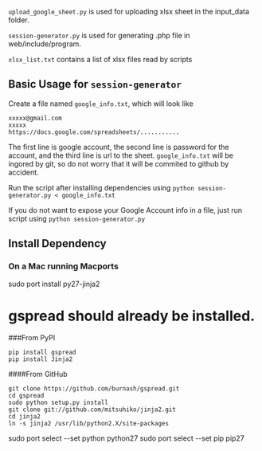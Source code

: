 `upload_google_sheet.py` is used for uploading xlsx sheet in the input_data folder.

`session-generator.py` is used for generating .php file in web/include/program.

`xlsx_list.txt` contains a list of xlsx files read by scripts

## Basic Usage for `session-generator`

Create a file named `google_info.txt`, which will look like
```
xxxxx@gmail.com
xxxxx
https://docs.google.com/spreadsheets/...........
```
The first line is google account, the second line is password for the account, and the third line is url to the sheet.
`google_info.txt` will be ingored by git, so do not worry that it will be commited to github by accident.

Run the script after installing dependencies using `python session-generator.py < google_info.txt`

If you do not want to expose your Google Account info in a file, just run script using `python session-generator.py`


## Install Dependency 
### On a Mac running Macports
sudo port install py27-jinja2
# gspread should already be installed.

###From PyPI
```
pip install gspread
pip install Jinja2
```
####From GitHub
```
git clone https://github.com/burnash/gspread.git
cd gspread
sudo python setup.py install
git clone git://github.com/mitsuhiko/jinja2.git
cd jinja2
ln -s jinja2 /usr/lib/python2.X/site-packages
```



sudo port select --set python python27
sudo port select --set pip pip27

